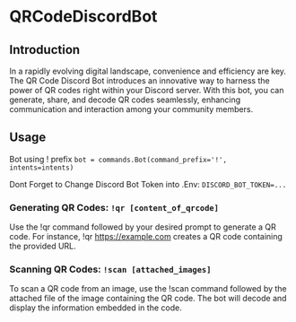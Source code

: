 # QRCodeDiscordBot

## Introduction

In a rapidly evolving digital landscape, convenience and efficiency are key. The QR Code Discord Bot introduces an innovative way to harness the power of QR codes right within your Discord server. With this bot, you can generate, share, and decode QR codes seamlessly, enhancing communication and interaction among your community members.

## Usage

Bot using ! prefix `bot = commands.Bot(command_prefix='!', intents=intents)` 

Dont Forget to Change Discord Bot Token into .Env: `DISCORD_BOT_TOKEN=...`

### Generating QR Codes: `!qr [content_of_qrcode]`
       
Use the !qr command followed by your desired prompt to generate a QR code. For instance, !qr https://example.com creates a QR code containing the provided URL.

### Scanning QR Codes: `!scan [attached_images]`

To scan a QR code from an image, use the !scan command followed by the attached file of the image containing the QR code. The bot will decode and display the information embedded in the code.
